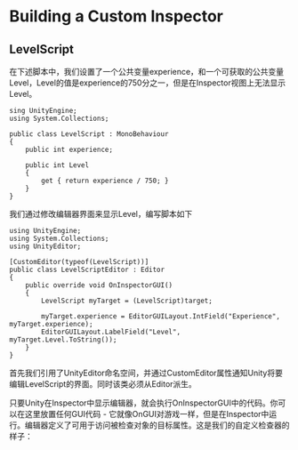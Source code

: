 # Building a Custom Inspector
## LevelScript
在下述脚本中，我们设置了一个公共变量experience，和一个可获取的公共变量Level，Level的值是experience的750分之一，但是在Inspector视图上无法显示Level。
```
sing UnityEngine;
using System.Collections;

public class LevelScript : MonoBehaviour 
{
    public int experience;
    
    public int Level
    {
        get { return experience / 750; }
    }
}
```

我们通过修改编辑器界面来显示Level，编写脚本如下
```
using UnityEngine;
using System.Collections;
using UnityEditor;

[CustomEditor(typeof(LevelScript))]
public class LevelScriptEditor : Editor 
{
    public override void OnInspectorGUI()
    {
        LevelScript myTarget = (LevelScript)target;
        
        myTarget.experience = EditorGUILayout.IntField("Experience", myTarget.experience);
        EditorGUILayout.LabelField("Level", myTarget.Level.ToString());
    }
}
```
首先我们引用了UnityEditor命名空间，并通过CustomEditor属性通知Unity将要编辑LevelScript的界面。同时该类必须从Editor派生。

只要Unity在Inspector中显示编辑器，就会执行OnInspectorGUI中的代码。你可以在这里放置任何GUI代码 - 它就像OnGUI对游戏一样，但是在Inspector中运行。编辑器定义了可用于访问被检查对象的目标属性。这是我们的自定义检查器的样子：
